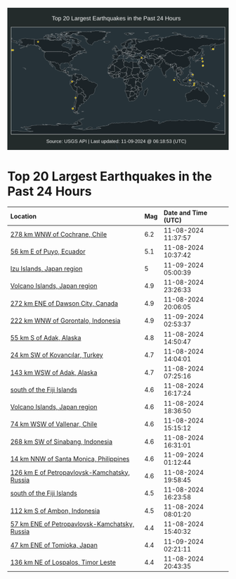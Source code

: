 ![Map](./map.png)

# Top 20 Largest Earthquakes in the Past 24 Hours

| Location | Mag | Date and Time (UTC) |
|:---|:---|:---|
| [278 km WNW of Cochrane, Chile](https://earthquake.usgs.gov/earthquakes/eventpage/us7000nql2) | 6.2 | 11-08-2024 11:37:57 |
| [56 km E of Puyo, Ecuador](https://earthquake.usgs.gov/earthquakes/eventpage/us7000nqkx) | 5.1 | 11-08-2024 10:37:42 |
| [Izu Islands, Japan region](https://earthquake.usgs.gov/earthquakes/eventpage/us7000nquf) | 5 | 11-09-2024 05:00:39 |
| [Volcano Islands, Japan region](https://earthquake.usgs.gov/earthquakes/eventpage/us7000nqsv) | 4.9 | 11-08-2024 23:26:33 |
| [272 km ENE of Dawson City, Canada](https://earthquake.usgs.gov/earthquakes/eventpage/us7000nqqx) | 4.9 | 11-08-2024 20:06:05 |
| [222 km WNW of Gorontalo, Indonesia](https://earthquake.usgs.gov/earthquakes/eventpage/us7000nqtx) | 4.9 | 11-09-2024 02:53:37 |
| [55 km S of Adak, Alaska](https://earthquake.usgs.gov/earthquakes/eventpage/us7000nqlu) | 4.8 | 11-08-2024 14:50:47 |
| [24 km SW of Kovancılar, Turkey](https://earthquake.usgs.gov/earthquakes/eventpage/us7000nqls) | 4.7 | 11-08-2024 14:04:01 |
| [143 km WSW of Adak, Alaska](https://earthquake.usgs.gov/earthquakes/eventpage/us7000nqkc) | 4.7 | 11-08-2024 07:25:16 |
| [south of the Fiji Islands](https://earthquake.usgs.gov/earthquakes/eventpage/us7000nqm9) | 4.6 | 11-08-2024 16:17:24 |
| [Volcano Islands, Japan region](https://earthquake.usgs.gov/earthquakes/eventpage/us7000nqqp) | 4.6 | 11-08-2024 18:36:50 |
| [74 km WSW of Vallenar, Chile](https://earthquake.usgs.gov/earthquakes/eventpage/us7000nqly) | 4.6 | 11-08-2024 15:15:12 |
| [268 km SW of Sinabang, Indonesia](https://earthquake.usgs.gov/earthquakes/eventpage/us7000nqn9) | 4.6 | 11-08-2024 16:31:01 |
| [14 km NNW of Santa Monica, Philippines](https://earthquake.usgs.gov/earthquakes/eventpage/us7000nqtc) | 4.6 | 11-09-2024 01:12:44 |
| [126 km E of Petropavlovsk-Kamchatsky, Russia](https://earthquake.usgs.gov/earthquakes/eventpage/us7000nqqv) | 4.6 | 11-08-2024 19:58:45 |
| [south of the Fiji Islands](https://earthquake.usgs.gov/earthquakes/eventpage/us7000nqmb) | 4.5 | 11-08-2024 16:23:58 |
| [112 km S of Ambon, Indonesia](https://earthquake.usgs.gov/earthquakes/eventpage/us7000nqkj) | 4.5 | 11-08-2024 08:01:20 |
| [57 km ENE of Petropavlovsk-Kamchatsky, Russia](https://earthquake.usgs.gov/earthquakes/eventpage/us7000nqm2) | 4.4 | 11-08-2024 15:40:32 |
| [47 km ENE of Tomioka, Japan](https://earthquake.usgs.gov/earthquakes/eventpage/us7000nqtu) | 4.4 | 11-09-2024 02:21:11 |
| [136 km NE of Lospalos, Timor Leste](https://earthquake.usgs.gov/earthquakes/eventpage/us7000nqrp) | 4.4 | 11-08-2024 20:43:35 |
